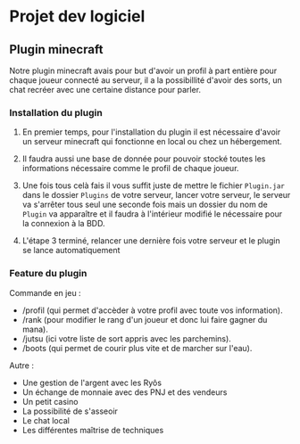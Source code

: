 # Projet dev logiciel

## Plugin minecraft

Notre plugin minecraft avais pour but d'avoir un profil à part entière pour chaque joueur connecté au serveur, il a la possibillité d'avoir des sorts, un chat recréer avec une certaine distance pour parler.

### Installation du plugin

1. En premier temps, pour l'installation du plugin il est nécessaire d'avoir un serveur minecraft qui fonctionne en local ou chez un hébergement.

2. Il faudra aussi une base de donnée pour pouvoir stocké toutes les informations nécessaire comme le profil de chaque joueur.

3. Une fois tous celà fais il vous suffit juste de mettre le fichier `Plugin.jar` dans le dossier `Plugins` de votre serveur, lancer votre serveur, le serveur va s'arrêter tous seul une seconde fois mais un dossier du nom de `Plugin` va apparaître et il faudra à l'intérieur modifié le nécessaire pour la connexion à la BDD.

4. L'étape 3 terminé, relancer une dernière fois votre serveur et le plugin se lance automatiquement 

### Feature du plugin 

Commande en jeu :

- /profil (qui permet d'accèder à votre profil avec toute vos information).
- /rank (pour modifier le rang d'un joueur et donc lui faire gagner du mana).
- /jutsu (ici votre liste de sort appris avec les parchemins).
- /boots (qui permet de courir plus vite et de marcher sur l'eau).

Autre :

- Une gestion de l'argent avec les Ryôs
- Un échange de monnaie avec des PNJ et des vendeurs
- Un petit casino
- La possibilité de s'asseoir
- Le chat local
- Les différentes maîtrise de techniques